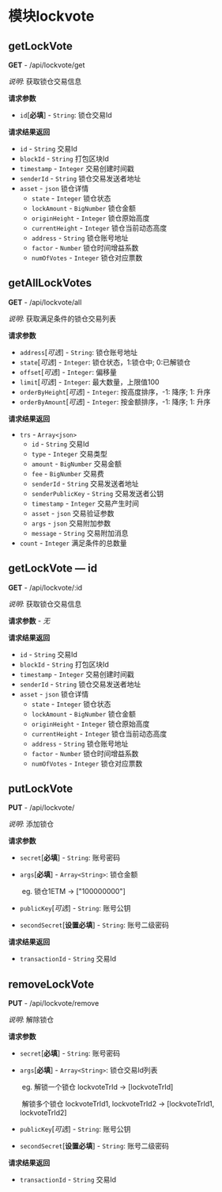 # 模块lockvote

## getLockVote

**GET** - /api/lockvote/get

*说明*: 获取锁仓交易信息

**请求参数**

- `id`[**必填**] - `String`: 锁仓交易Id

**请求结果返回**

- `id` - `String` 交易Id
- `blockId` - `String` 打包区块Id
- `timestamp` - `Integer` 交易创建时间戳
- `senderId` - `String` 锁仓交易发送者地址
- `asset` - `json` 锁仓详情
  - `state` - `Integer` 锁仓状态
  - `lockAmount` - `BigNumber` 锁仓金额
  - `originHeight` - `Integer` 锁仓原始高度
  - `currentHeight` - `Integer` 锁仓当前动态高度
  - `address` - `String` 锁仓账号地址
  - `factor` - `Number` 锁仓时间增益系数
  - `numOfVotes` - `Integer` 锁仓对应票数

## getAllLockVotes

**GET** - /api/lockvote/all

*说明*: 获取满足条件的锁仓交易列表

**请求参数**

- `address`[*可选*] - `String`:  锁仓账号地址
- `state`[*可选*] - `Integer`:  锁仓状态，1:锁仓中; 0:已解锁仓
- `offset`[*可选*] - `Integer`:  偏移量
- `limit`[*可选*] - `Integer`: 最大数量，上限值100
- `orderByHeight`[*可选*] - `Integer`: 按高度排序，-1: 降序; 1: 升序
- `orderByAmount`[*可选*] - `Integer`: 按金额排序，-1: 降序; 1: 升序

**请求结果返回**

- `trs` - `Array<json>`
    - `id` - `String` 交易Id
    - `type` - `Integer` 交易类型
    - `amount` - `BigNumber` 交易金额
    - `fee` - `BigNumber` 交易费
    - `senderId` - `String` 交易发送者地址
    - `senderPublicKey` - `String` 交易发送者公钥
    - `timestamp` - `Integer` 交易产生时间
    - `asset` - `json` 交易验证参数
    - `args` - `json` 交易附加参数
    - `message` - `String` 交易附加消息
- `count` - `Integer` 满足条件的总数量

## getLockVote — id

**GET** - /api/lockvote/:id

*说明*: 获取锁仓交易信息

**请求参数** - *无*

**请求结果返回**

- `id` - `String` 交易Id
- `blockId` - `String` 打包区块Id
- `timestamp` - `Integer` 交易创建时间戳
- `senderId` - `String` 锁仓交易发送者地址
- `asset` - `json` 锁仓详情
  - `state` - `Integer` 锁仓状态
  - `lockAmount` - `BigNumber` 锁仓金额
  - `originHeight` - `Integer` 锁仓原始高度
  - `currentHeight` - `Integer` 锁仓当前动态高度
  - `address` - `String` 锁仓账号地址
  - `factor` - `Number` 锁仓时间增益系数
  - `numOfVotes` - `Integer` 锁仓对应票数

## putLockVote

**PUT** - /api/lockvote/

*说明*: 添加锁仓

**请求参数**

- `secret`[**必填**] - `String`: 账号密码

- `args`[**必填**] - `Array<String>`: 锁仓金额

  ​	eg. 锁仓1ETM -> ["100000000"]

- `publicKey`[*可选*] - `String`: 账号公钥

- `secondSecret`[**设置必填**] - `String`: 账号二级密码

**请求结果返回**

- `transactionId` - `String` 交易Id

## removeLockVote

**PUT** - /api/lockvote/remove

*说明*: 解除锁仓

**请求参数**

- `secret`[**必填**] - `String`: 账号密码

- `args`[**必填**] - `Array<String>`: 锁仓交易Id列表

  ​	eg. 解锁一个锁仓 lockvoteTrId -> [lockvoteTrId]

  ​	      解锁多个锁仓 lockvoteTrId1, lockvoteTrId2 -> [lockvoteTrId1, lockvoteTrId2]

- `publicKey`[*可选*] - `String`: 账号公钥

- `secondSecret`[**设置必填**] - `String`: 账号二级密码

**请求结果返回**

- `transactionId` - `String` 交易Id